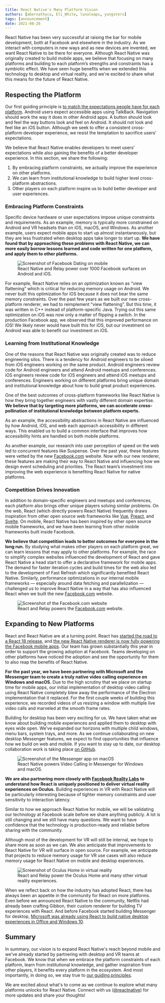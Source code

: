```yaml
---
title: React Native's Many Platform Vision
authors: [abernathyca, Eli_White, lunaleaps, yungsters]
tags: [announcement]
date: 2021-08-26
---
```


React Native has been very successful at raising the bar for mobile development, both at Facebook and elsewhere in the industry. As we interact with computers in new ways and as new devices are invented, we want React Native to be there for everyone. Although React Native was originally created to build mobile apps, we believe that focusing on many platforms and building to each platform’s strengths and constraints has a symbiotic effect. We have seen huge benefits when we extended this technology to desktop and virtual reality, and we're excited to share what this means for the future of React Native.

<!--truncate-->

## Respecting the Platform

Our first guiding principle is [to match the expectations people have for each platform](https://reactnative.dev/blog/2020/07/17/react-native-principles#native-experience). Android users expect accessible apps using TalkBack. Navigation should work the way it does in other Android apps. A button should look and feel the way buttons look and feel on Android. It should not look and feel like an iOS button. Although we seek to offer a consistent cross-platform developer experience, we resist the temptation to sacrifice users’ expectations.

We believe that React Native enables developers to meet users’ expectations while also gaining the benefits of a better developer experience. In this section, we share the following:

1. By embracing platform constraints, we actually improve the experience on other platforms.
2. We can learn from institutional knowledge to build higher level cross-platform abstractions.
3. Other players on each platform inspire us to build better developer and user experiences.

### Embracing Platform Constraints

<!-- alex ignore easily -->

Specific device hardware or user expectations impose unique constraints and requirements. As an example, memory is typically more constrained on Android and VR headsets than on iOS, macOS, and Windows. As another example, users expect mobile apps to start up almost instantaneously, but they are less frustrated when desktop apps take longer to start up. **We have found that by approaching these problems with React Native, we can more easily borrow lessons learned and code written for one platform, and apply them to other platforms.**

<figure>
  <img src="/blog/assets/many-platform-vision-facebook-dating.png" alt="Screenshot of Facebook Dating on mobile" />
  <figcaption>
    React Native and Relay power over 1000 Facebook surfaces on Android and iOS.
  </figcaption>
</figure>

For example, React Native relies on an optimization known as “view flattening” which is critical for reducing memory usage on Android. We never built this optimization for iOS because it does not bear the same memory constraints. Over the past few years as we built our new cross-platform renderer, we had to reimplement “view flattening”. But this time, it was written in C++ instead of platform-specific Java. Trying out this same optimization on iOS was now only a matter of flipping a switch. In the production Facebook app, we observed that this improved performance on iOS! We likely never would have built this for iOS, but our investment on Android was able to benefit our investment on iOS.

### Learning from Institutional Knowledge

One of the reasons that React Native was originally created was to reduce engineering silos. There is a tendency for Android engineers to be siloed from iOS engineers working on the same product. Android engineers review code for Android engineers and attend Android meetups and conferences. iOS engineers review code for iOS engineers and attend iOS meetups and conferences. Engineers working on different platforms bring unique domain and institutional knowledge about how to build great product experiences.

One of the best outcomes of cross-platform frameworks like React Native is how they bring together engineers with vastly different domain expertise. **We believe that by targeting more platforms, we can accelerate cross-pollination of institutional knowledge between platform experts.**

As an example, the accessibility abstractions in React Native are influenced by how Android, iOS, and web each approach accessibility in different ways. This enabled us to build a common interface that improves how accessibility hints are handled on both mobile platforms.

As another example, our research into user perception of speed on the web led to concurrent features like Suspense. Over the past year, these features were vetted by the new [Facebook.com](http://facebook.com/) website. Now with our new renderer, these features are making their way to React Native and influencing how we design event scheduling and priorities. The React team’s investment into improving the web experience is benefiting React Native for native platforms.

### Competition Drives Innovation

In addition to domain-specific engineers and meetups and conferences, each platform also brings other unique players solving similar problems. On the web, React (which directly powers React Native) frequently draws inspiration from other open source web frameworks like [Vue](https://vuejs.org/), [Preact](https://preactjs.com/), and [Svelte](https://svelte.dev/). On mobile, React Native has been inspired by other open source mobile frameworks, and we have been learning from other mobile frameworks built inside Facebook.

<!-- alex ignore challenged -->

**We believe that competition leads to better outcomes for everyone in the long run.** By studying what makes other players on each platform great, we can learn lessons that may apply to other platforms. For example, the race to simplify complex websites influenced the development of React and gave React Native a head start to offer a declarative framework for mobile apps. The demand for faster iteration cycles and build times for the web also led to the development of Fast Refresh which significantly benefited React Native. Similarly, performance optimizations in our internal mobile frameworks — especially around data fetching and parallelization — challenged us to improve React Native in a way that has also influenced React when we built the new [Facebook.com](http://facebook.com/) website.

<figure>
  <img src="/blog/assets/many-platform-vision-facebook-website.png" alt="Screenshot of the Facebook.com website" />
  <figcaption>
    React and Relay powers the <a href="http://facebook.com/">Facebook.com</a> website.
  </figcaption>
</figure>

## Expanding to New Platforms

React and React Native are at a turning point. React has [started the road to a React 18 release](https://reactjs.org/blog/2021/06/08/the-plan-for-react-18.html), and [the new React Native renderer is now fully powering the Facebook mobile apps](https://twitter.com/reactnative/status/1415099806507167745). Our team has grown substantially this year in order to support the growing adoption at Facebook. Teams developing on other platforms have noticed the adoption and see the opportunity for them to also reap the benefits of React Native.

**For the past year, we have been partnering with Microsoft and the Messenger team to create a truly native video calling experience on Windows and macOS.** Due to the high scrutiny that we place on startup time for mobile apps, our initial implementation of desktop video calling using React Native completely blew away the performance of the Electron implementation that it replaced. For the first couple weeks of building this experience, we recorded videos of us resizing a window with multiple live video calls and marveled at the smooth frame rates.

Building for desktop has been very exciting for us. We have taken what we know about building mobile experiences and applied them to desktop with eyes wide open. We’ve expanded our horizons with multiple child windows, menu bars, system trays, and more. As we continue collaborating on new desktop Messenger features, we expect to find opportunities that influence how we build on web and mobile. If you want to stay up to date, our desktop collaboration work is taking place [on GitHub](https://github.com/microsoft/react-native-windows).

<figure>
  <img src="/blog/assets/many-platform-vision-messenger-desktop.png" alt="Screenshot of the Messenger app on macOS" />
  <figcaption>
    React Native powers Video Calling in Messenger for Windows and macOS.
  </figcaption>
</figure>

**We are also partnering more closely with [Facebook Reality Labs](https://tech.fb.com/ar-vr/) to understand how React is uniquely positioned to deliver virtual reality experiences on Oculus.** Building experiences in VR with React Native will be particularly interesting because of tighter memory constraints and user sensitivity to interaction latency.

Similar to how we approach React Native for mobile, we will be validating our technology at Facebook scale before we share anything publicly. A lot is still changing and we still have many questions. We want to have confidence that the technology is production-ready and reliable before sharing with the community.

Although most of the development for VR will still be internal, we hope to share more as soon as we can. We also anticipate that improvements to React Native for VR will surface in open source. For example, we anticipate that projects to reduce memory usage for VR use cases will also reduce memory usage for React Native on mobile and desktop experiences.

<figure>
  <img src="/blog/assets/many-platform-vision-oculus-home.png" alt="Screenshot of Oculus Home in virtual reality" />
  <figcaption>
    React and Relay power the Oculus Home and many other virtual reality experiences.
  </figcaption>
</figure>

When we reflect back on how the industry has adopted React, there has always been an appetite in the community for React on more platforms. Even before we announced React Native to the community, Netflix had already been crafting Gibbon, their custom renderer for building TV experiences with React. And before Facebook started building Messenger for desktop, [Microsoft was already using React to build native desktop experiences in Office and Windows 10](https://www.youtube.com/watch?v=IUMWFExtDSg&t=382s).

## Summary

In summary, our vision is to expand React Native's reach beyond mobile and we've already started by partnering with desktop and VR teams at Facebook. We know that when we embrace the platform constraints of each platform, learn from institutional knowledge, and gather inspiration from other players, it benefits every platform in the ecosystem. And most importantly, in doing so, we stay true to [our guiding principles](https://reactnative.dev/blog/2020/07/17/react-native-principles).

We are excited about what's to come as we continue to explore what many platforms unlocks for React Native. Connect with us ([@reactnative](https://twitter.com/reactnative)) for more updates and share your thoughts!
